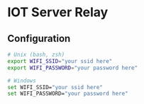# IOT Server Relay

## Configuration
```bash
# Unix (bash, zsh)
export WIFI_SSID="your ssid here"
export WIFI_PASSWORD="your password here"

# Windows
set WIFI_SSID="your ssid here"
set WIFI_PASSWORD="your password here"
```

